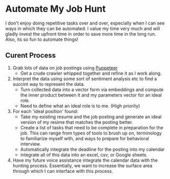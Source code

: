 # Automate My Job Hunt

I don't enjoy doing repetitive tasks over and over, especially when I can see ways in which they can be automated. I value my time very much and will gladly invest the upfront time in order to save more time in the long run. Also, its so fun to automate things!

## Curent Process

1. Grab lots of data on job postings using [Puppeteer](https://developer.chrome.com/docs/puppeteer/)
    - Get a crude crawler whipped together and refine it as I work along.
2. Interpret the data using some sort of sentiment analysis etc to find a succint way to represent the data.
    - Turn collected data into a vector form via embeddings and compute the inner product between it and my parameters vector for an ideal role.
    - Need to define what an ideal role is to me. (High priority)
3. For each 'ideal position' found:
    - Take my existing resume and the job posting and generate an ideal version of my resime that matches the posting better.
    - Create a list of tasks that need to be complete in preparation for the job. This can range from types of tools to brush up on, terminology to familiarize myself with, and ways to prepare for behavioral interview.
    - Automatically integrate the deadline for the posting into my calendar
    - integrate all of this data into an excel, csv, or Google sheets.
4. Have my future voice assistance integrate the calendar data with the hunting process. Essentially, we want to increase the surface area through which I can interface with this process.
